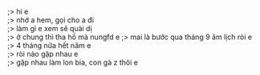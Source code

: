 ;> hi e<br>
;> nhớ a hem, gọi cho a đi<br>
;> làm gì e xem sẽ quài dị<br>
;> ở chung thì tha hồ mà nungfd e
;> mai là bước qua tháng 9 âm lịch ròi e<br>
;> 4 tháng nữa hết năm e<br>
;> ròi nào gặp nhau e<br>
;> gặp nhau làm lon bia, con gà z thôi e
